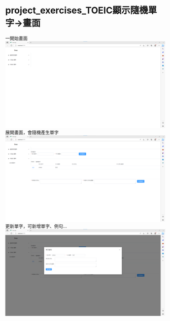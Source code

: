 # project_exercises_TOEIC顯示隨機單字->畫面
一開始畫面
![image](https://github.com/LifanC/project_exercises_document/blob/master/1開始T.png)
展開畫面，會隨機產生單字
![image](https://github.com/LifanC/project_exercises_document/blob/master/2展開T.png)
更新單字，可新增單字、例句...
![image](https://github.com/LifanC/project_exercises_document/blob/master/3修改T.png)
